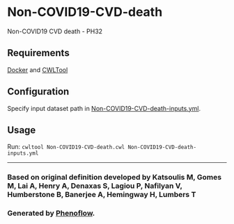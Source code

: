 # Non-COVID19-CVD-death

Non-COVID19 CVD death - PH32

## Requirements

[Docker](https://docs.docker.com/install/) and [CWLTool](https://github.com/common-workflow-language/cwltool#install)

## Configuration

Specify input dataset path in [Non-COVID19-CVD-death-inputs.yml](Non-COVID19-CVD-death-inputs.yml).

## Usage

Run: `cwltool Non-COVID19-CVD-death.cwl Non-COVID19-CVD-death-inputs.yml`

***

### Based on original definition developed by Katsoulis M, Gomes M, Lai A, Henry A, Denaxas S, Lagiou P, Nafilyan V, Humberstone B, Banerjee A, Hemingway H, Lumbers T
### Generated by [Phenoflow](https://kclhi.org/phenoflow).
